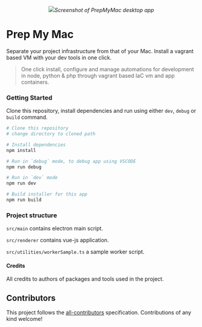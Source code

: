 <p align="center"><img src="./prepmymac.png"><i>Screenshot of PrepMyMac desktop app</i></p>


# Prep My Mac

Separate your project infrastructure from that of your Mac. Install a vagrant based VM with your dev tools in one click.

> One click install, configure and manage automations for development in node, python & php through vagrant based IaC vm and app containers.

### Getting Started

Clone this repository, install dependencies and run using either `dev`, `debug` or `build` command.

```bash
# Clone this repository
# change directory to cloned path

# Install dependencies
npm install

# Run in `debug` mode, to debug app using VSCODE
npm run debug

# Run in `dev` mode
npm run dev

# Build installer for this app
npm run build
```

### Project structure

`src/main` contains electron main script.

`src/renderer` contains vue-js application.

`src/utilities/workerSample.ts` a sample worker script.

#### Credits

All credits to authors of packages and tools used in the project.

## Contributors

This project follows the [all-contributors](https://github.com/all-contributors/all-contributors) specification. Contributions of any kind welcome!
